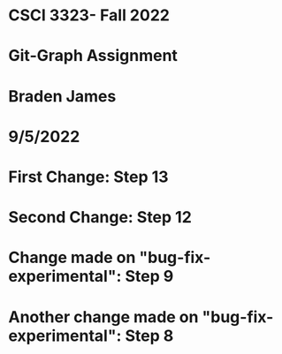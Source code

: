 # CSCI 3323- Fall 2022
# Git-Graph Assignment
# Braden James
# 9/5/2022
# First Change: Step 13
# Second Change: Step 12
# Change made on "bug-fix-experimental": Step 9
# Another change made on "bug-fix-experimental": Step 8